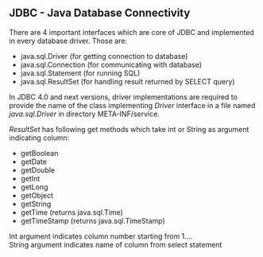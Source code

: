 JDBC - Java Database Connectivity
---

There are 4 important interfaces which are core of JDBC and implemented in every database driver. Those are:
- java.sql.Driver (for getting connection to database)
- java.sql.Connection (for communicating with database)
- java.sql.Statement (for running SQL)
- java.sql.ResultSet (for handling result returned by SELECT query)


In JDBC 4.0 and next versions, driver implementations are required to provide the name of the class implementing 
<i>Driver</i> interface in a file named <i>java.sql.Driver</i> in directory META-INF/service. 


<i>ResultSet</i> has following get methods which take int or String as argument indicating column:
<ul>
<li>getBoolean</li>
<li>getDate</li>
<li>getDouble</li>
<li>getInt</li>
<li>getLong</li>
<li>getObject</li>
<li>getString</li>
<li>getTime (returns java.sql.Time)</li>
<li>getTimeStamp (returns java.sql.TimeStamp)</li>
</ul>

Int argument indicates column number starting from 1....<br>
String argument indicates name of column from select statement

